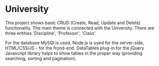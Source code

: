 # University

This project shows basic CRUD (Create, Read, Update and Delete) functionality. The main theme is connected with the University. There are three entities 'Discipline', 
'Professor', 'Class'.


For the database MySQl is used, Node.js is used for the server-side, HTML/CSS/JS - for the frond-end. DataTables plug-in for the jQuery Javascript library helps to show tables
in the proper way (providing searching, sorting and pagination).  

